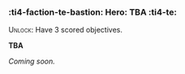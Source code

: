 ### :ti4-faction-te-bastion: **Hero**: TBA :ti4-te:

<span style="font-variant:small-caps;">Unlock</span>: Have 3 scored objectives.

**TBA**

_Coming soon._
